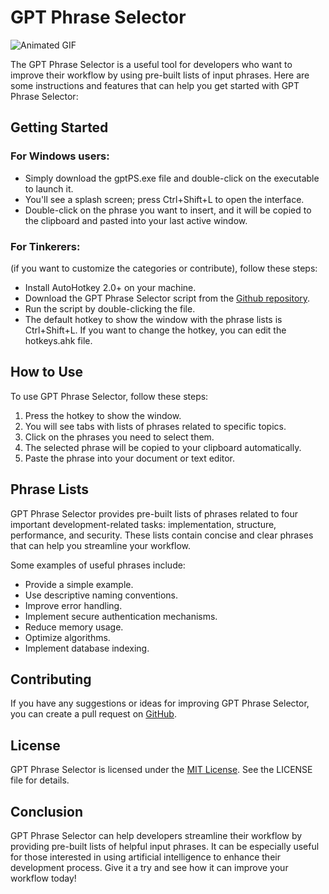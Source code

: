 # GPT Phrase Selector
![Animated GIF](https://media2.giphy.com/media/18GrHJAgEPD4dKWfmf/giphy.gif "Animated GIF")

The GPT Phrase Selector is a useful tool for developers who want to improve their workflow by using pre-built lists of input phrases. Here are some instructions and features that can help you get started with GPT Phrase Selector:

## Getting Started

### For Windows users: 
* Simply download the gptPS.exe file and double-click on the executable to launch it. 
* You'll see a splash screen; press Ctrl+Shift+L to open the interface. 
* Double-click on the phrase you want to insert, and it will be copied to the clipboard and pasted into your last active window.

### For Tinkerers: 
(if you want to customize the categories or contribute), follow these steps:

* Install AutoHotkey 2.0+ on your machine.
* Download the GPT Phrase Selector script from the [Github repository](https://github.com/bearman222/GPT-PS/).
* Run the script by double-clicking the file.
* The default hotkey to show the window with the phrase lists is Ctrl+Shift+L. If you want to change the hotkey, you can edit the hotkeys.ahk file.

## How to Use

To use GPT Phrase Selector, follow these steps:

1. Press the hotkey to show the window.
2. You will see tabs with lists of phrases related to specific topics.
3. Click on the phrases you need to select them.
4. The selected phrase will be copied to your clipboard automatically.
5. Paste the phrase into your document or text editor.

## Phrase Lists

GPT Phrase Selector provides pre-built lists of phrases related to four important development-related tasks: implementation, structure, performance, and security. These lists contain concise and clear phrases that can help you streamline your workflow.

Some examples of useful phrases include:

- Provide a simple example.
- Use descriptive naming conventions.
- Improve error handling.
- Implement secure authentication mechanisms.
- Reduce memory usage.
- Optimize algorithms.
- Implement database indexing.

## Contributing

If you have any suggestions or ideas for improving GPT Phrase Selector, you can create a pull request on [GitHub](https://github.com/bearman222/GPT-PS/).

## License

GPT Phrase Selector is licensed under the [MIT License](https://mit-license.org/). See the LICENSE file for details.

## Conclusion

GPT Phrase Selector can help developers streamline their workflow by providing pre-built lists of helpful input phrases. It can be especially useful for those interested in using artificial intelligence to enhance their development process. Give it a try and see how it can improve your workflow today!
